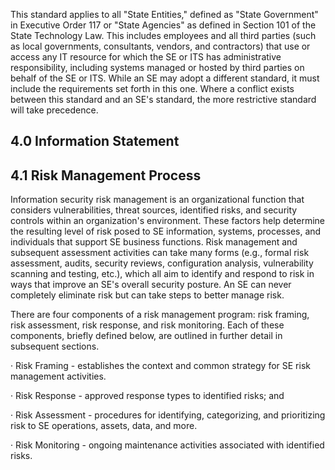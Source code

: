 This standard applies to all "State Entities," defined as "State Government" in Executive Order 117 or "State Agencies" as defined in Section 101 of the State Technology Law. This includes employees and all third parties (such as local governments, consultants, vendors, and contractors) that use or access any IT resource for which the SE or ITS has administrative responsibility, including systems managed or hosted by third parties on behalf of the SE or ITS. While an SE may adopt a different standard, it must include the requirements set forth in this one. Where a conflict exists between this standard and an SE's standard, the more restrictive standard will take precedence.

## **4.0 Information Statement**

## **4.1 Risk Management Process**

Information security risk management is an organizational function that considers vulnerabilities, threat sources, identified risks, and security controls within an organization's environment. These factors help determine the resulting level of risk posed to SE information, systems, processes, and individuals that support SE business functions. Risk management and subsequent assessment activities can take many forms (e.g., formal risk assessment, audits, security reviews, configuration analysis, vulnerability scanning and testing, etc.), which all aim to identify and respond to risk in ways that improve an SE's overall security posture. An SE can never completely eliminate risk but can take steps to better manage risk.

There are four components of a risk management program: risk framing, risk assessment, risk response, and risk monitoring. Each of these components, briefly defined below, are outlined in further detail in subsequent sections.

· Risk Framing - establishes the context and common strategy for SE risk management activities.

· Risk Response - approved response types to identified risks; and

· Risk Assessment - procedures for identifying, categorizing, and prioritizing risk to SE operations, assets, data, and more.

· Risk Monitoring - ongoing maintenance activities associated with identified risks.